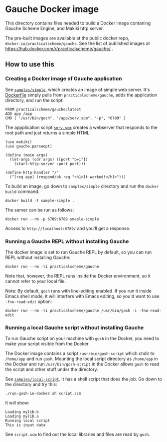 # Gauche Docker image

This directory contains files needed to build a Docker image contaning
Gauche Scheme Engine, and Makiki http server.

The pre-built images are available at the public docker repo,
`docker.io/practicalscheme/gauche`.
See the list of published images at
https://hub.docker.com/r/practicalscheme/gauche/ .

## How to use this

### Creating a Docker image of Gauche application

See [`samples/simple`](samples/simple), which creates an image of simple web server.
It's [Dockerfile](samples/simple/Dockerfile) simply pulls from `practicalscheme/gauche`, adds
the application directory, and run the script:

```
FROM practicalscheme/gauche:latest
ADD app /app
CMD [ "/usr/bin/gosh", "/app/serv.scm", "-p", "6789" ]
```

The appplication script [`serv.scm`](samples/simple/app/serv.scm)
creates a webserver that responds to the root path and just returns
a simple HTML:

```
(use makiki)
(use gauche.parseopt)

(define (main args)
  (let-args (cdr args) ([port "p=i"])
    (start-http-server :port port)))

(define-http-handler "/"
  (^[req app] (respond/ok req "<h1>It worked!</h1>")))
```

To build an image, go down to `samples/simple` directory and run the
`docker build` command.

```
docker build -t sample-simple .
```

The server can be run as follows:

```
docker run --rm -p 6789:6789 smaple-simple
```

Access to `http://localhost:6789/` and you'll get a response.


### Running a Gauche REPL without installing Gauche

The docker image is set to run Gauche REPL by default, so
you can run REPL without installing Gauche:

```
docker run --rm -ti practicalscheme/gauche
```

Note that, however, the REPL runs inside the Docker environment,
so it cannot refer to your local file.

Note: By default, `gosh` runs with line-editing enabled.
If you run it inside Emacs shell mode, it will interfere with
Emacs editing, so you'd want to use `-fno-read-edit` option:


```
docker run --rm -ti practicalscheme/gauche /usr/bin/gosh -i -fno-read-edit
```

### Running a local Gauche script without installing Gauche

To run Gauche script on your machine with `gosh` in the Docker, you need
to make your script visible from the Docker.

The Docker image contains a script `/usr/bin/gosh-script` which chdir
to `/home/app` and run `gosh`.  Mounting the local script directory as
`/home/app` in the Docker and run `/usr/bin/gosh-script` in the Docker
allows `gosh` to read the script and other stuff under the directory.

See [`samples/local-script`](samples/local-script).  It has a shell
script that does the job.  Go down to the directory and try this:


```
./run-gosh-in-docker.sh script.scm
```

It will show:

```
Loading mylib.b
Loading mylib.a
Running local script
This is input data
```

See `script.scm` to find out the local libraries and files are read
by `gosh`.
